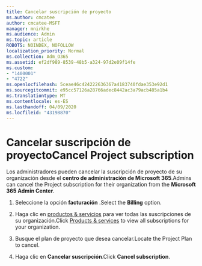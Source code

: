 ```yaml
---
title: Cancelar suscripción de proyecto
ms.author: cmcatee
author: cmcatee-MSFT
manager: mnirkhe
ms.audience: Admin
ms.topic: article
ROBOTS: NOINDEX, NOFOLLOW
localization_priority: Normal
ms.collection: Adm_O365
ms.assetid: ef2df989-8539-48b5-a324-97d2e09f14fe
ms.custom:
- "1400001"
- "4722"
ms.openlocfilehash: 5ceae46c424222636367a4183740fdae353e92d1
ms.sourcegitcommit: e95cc57126a28766adec8442ac3a79acb485a1b4
ms.translationtype: MT
ms.contentlocale: es-ES
ms.lasthandoff: 04/09/2020
ms.locfileid: "43198870"
---
```

# <a name="cancel-project-subscription"></a><span data-ttu-id="b9bbc-102">Cancelar suscripción de proyecto</span><span class="sxs-lookup"><span data-stu-id="b9bbc-102">Cancel Project subscription</span></span>

<span data-ttu-id="b9bbc-103">Los administradores pueden cancelar la suscripción de proyecto de su organización desde el **centro de administración de Microsoft 365**.</span><span class="sxs-lookup"><span data-stu-id="b9bbc-103">Admins can cancel the Project subscription for their organization from the **Microsoft 365 Admin Center**.</span></span> 

1. <span data-ttu-id="b9bbc-104">Seleccione la opción **facturación** .</span><span class="sxs-lookup"><span data-stu-id="b9bbc-104">Select the **Billing** option.</span></span>

2. <span data-ttu-id="b9bbc-105">Haga clic en [productos & servicios](https://admin.microsoft.com/AdminPortal/Home?adminportal=1&msCV=%2BbOQtMNsz0ei8f5z.0.36#/subscriptions) para ver todas las suscripciones de su organización.</span><span class="sxs-lookup"><span data-stu-id="b9bbc-105">Click [Products & services](https://admin.microsoft.com/AdminPortal/Home?adminportal=1&msCV=%2BbOQtMNsz0ei8f5z.0.36#/subscriptions) to view all subscriptions for your organization.</span></span>

3. <span data-ttu-id="b9bbc-106">Busque el plan de proyecto que desea cancelar.</span><span class="sxs-lookup"><span data-stu-id="b9bbc-106">Locate the Project Plan to cancel.</span></span>

4. <span data-ttu-id="b9bbc-107">Haga clic en **Cancelar suscripción**.</span><span class="sxs-lookup"><span data-stu-id="b9bbc-107">Click **Cancel subscription**.</span></span>
